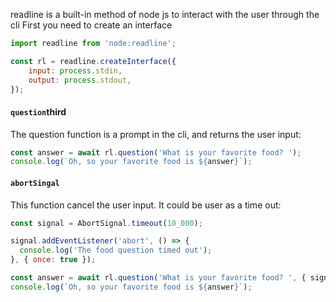 readline is a built-in method of node js to interact with the user through the cli
First you need to create an interface
```js
import readline from 'node:readline';

const rl = readline.createInterface({
	input: process.stdin,
	output: process.stdout,
});
```
#### `question`third 
The question function is a prompt in the cli, and returns the user input:
```js
const answer = await rl.question('What is your favorite food? ');
console.log(`Oh, so your favorite food is ${answer}`);
```
#### `abortSingal`
This function cancel the user input. It could be user as a time out:
```js
const signal = AbortSignal.timeout(10_000);

signal.addEventListener('abort', () => {
  console.log('The food question timed out');
}, { once: true });

const answer = await rl.question('What is your favorite food? ', { signal });
console.log(`Oh, so your favorite food is ${answer}`);
```